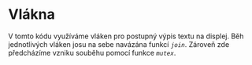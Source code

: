 # Vlákna
V tomto kódu využíváme vláken pro postupný výpis textu na displej.
Běh jednotlivých vláken josu na sebe navázána funkcí  _`join`_.
Zároveň zde předcházíme vzniku souběhu pomocí funkce _`mutex`_.
